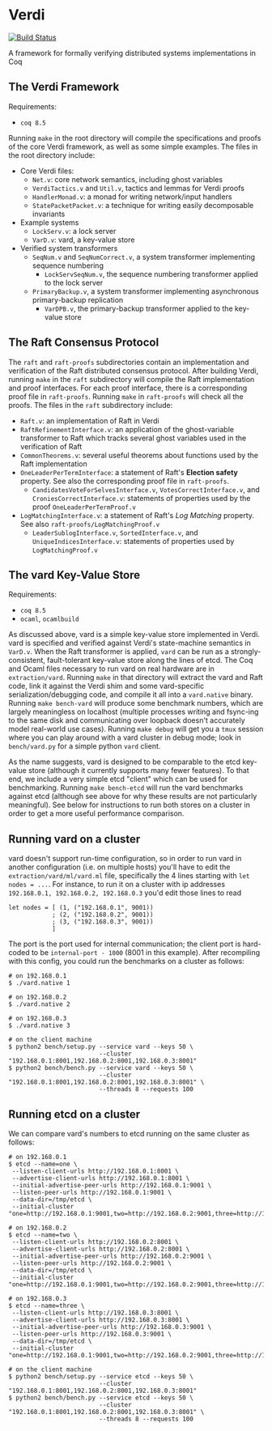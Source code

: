 Verdi
=====

[![Build Status](https://api.travis-ci.org/uwplse/verdi.svg?branch=master)](https://travis-ci.org/uwplse/verdi)

A framework for formally verifying distributed systems implementations in Coq

The Verdi Framework
-------------------

Requirements:

 - `coq 8.5`

Running `make` in the root directory will compile the specifications
and proofs of the core Verdi framework, as well as some simple
examples. The files in the root directory include:

- Core Verdi files:
    - `Net.v`: core network semantics, including ghost variables
    - `VerdiTactics.v` and `Util.v`, tactics and lemmas for Verdi proofs
    - `HandlerMonad.v`: a monad for writing network/input handlers
    - `StatePacketPacket.v`: a technique for writing easily decomposable
    invariants
- Example systems
    - `LockServ.v`: a lock server
    - `VarD.v`: vard, a key-value store
- Verified system transformers
    - `SeqNum.v` and `SeqNumCorrect.v`, a system transformer
      implementing sequence numbering
      - `LockServSeqNum.v`, the sequence numbering transformer
         applied to the lock server
    - `PrimaryBackup.v`, a system transformer implementing asynchronous
      primary-backup replication
      - `VarDPB.v`, the primary-backup transformer applied to the
        key-value store

The Raft Consensus Protocol
---------------------------

The `raft` and `raft-proofs` subdirectories contain an implementation and
verification of the Raft distributed consensus protocol. After
building Verdi, running `make` in the `raft` subdirectory will compile
the Raft implementation and proof interfaces. For each proof interface,
there is a corresponding proof file in `raft-proofs`.
Running `make` in `raft-proofs` will check all the proofs.
The files in the `raft` subdirectory include:

- `Raft.v`: an implementation of Raft in Verdi
- `RaftRefinementInterface.v`: an application of the ghost-variable transformer
  to Raft which tracks several ghost variables used in the
  verification of Raft
- `CommonTheorems.v`: several useful theorems about functions used by
  the Raft implementation
- `OneLeaderPerTermInterface`: a statement of Raft's **Election
  safety** property. See also the corresponding proof file in `raft-proofs`.
  - `CandidatesVoteForSelvesInterface.v`, `VotesCorrectInterface.v`, and
    `CroniesCorrectInterface.v`: statements of properties used by the proof
    `OneLeaderPerTermProof.v`
- `LogMatchingInterface.v`: a statement of Raft's *Log Matching*
    property. See also `raft-proofs/LogMatchingProof.v`
  - `LeaderSublogInterface.v`, `SortedInterface.v`, and `UniqueIndicesInterface.v`: statements
   of properties used by `LogMatchingProof.v`

The vard Key-Value Store
------------------------

Requirements:

- `coq 8.5`
- `ocaml`, `ocamlbuild`

As discussed above, vard is a simple key-value store implemented in
Verdi. vard is specified and verified against Verdi's state-machine
semantics in `VarD.v`. When the Raft transformer is applied, `vard`
can be run as a strongly-consistent, fault-tolerant key-value store
along the lines of etcd. The Coq and Ocaml files necessary to run vard
on real hardware are in `extraction/vard`. Running `make` in that
directory will extract the vard and Raft code, link it against the
Verdi shim and some vard-specific serialization/debugging code, and
compile it all into a `vard.native` binary. Running `make bench-vard`
will produce some benchmark numbers, which are largely meaningless on
localhost (multiple processes writing and fsync-ing to the same disk
and communicating over loopback doesn't accurately model real-world
use cases). Running `make debug` will get you a `tmux` session where
you can play around with a vard cluster in debug mode; look in
`bench/vard.py` for a simple python `vard` client.

As the name suggests, vard is designed to be comparable to the etcd
key-value store (although it currently supports many fewer
features). To that end, we include a very simple etcd "client" which
can be used for benchmarking. Running `make bench-etcd` will run the
vard benchmarks against etcd (although see above for why these results
are not particularly meaningful). See below for instructions to run
both stores on a cluster in order to get a more useful performance
comparison.

Running vard on a cluster
-------------------------

vard doesn't support run-time configuration, so in order to run vard
in another configuration (i.e. on multiple hosts) you'll have to edit
the `extraction/vard/ml/vard.ml` file, specifically the 4 lines starting
with `let nodes = ...`. For instance, to run it on a cluster with ip
addresses `192.168.0.1, 192.168.0.2, 192.168.0.3` you'd edit those
lines to read

    let nodes = [ (1, ("192.168.0.1", 9001))
                ; (2, ("192.168.0.2", 9001))
                ; (3, ("192.168.0.3", 9001))
                ]

The port is the port used for internal communication; the client port
is hard-coded to be `internal-port - 1000` (8001 in this
example). After recompiling with this config, you could run the
benchmarks on a cluster as follows:

    # on 192.168.0.1
    $ ./vard.native 1

    # on 192.168.0.2
    $ ./vard.native 2
    
    # on 192.168.0.3
    $ ./vard.native 3

    # on the client machine
    $ python2 bench/setup.py --service vard --keys 50 \
                             --cluster "192.168.0.1:8001,192.168.0.2:8001,192.168.0.3:8001"
    $ python2 bench/bench.py --service vard --keys 50 \
                             --cluster "192.168.0.1:8001,192.168.0.2:8001,192.168.0.3:8001" \
                             --threads 8 --requests 100


Running etcd on a cluster
-------------------------

We can compare vard's numbers to etcd running on the same cluster as
follows:

    # on 192.168.0.1
    $ etcd --name=one \
     --listen-client-urls http://192.168.0.1:8001 \
     --advertise-client-urls http://192.168.0.1:8001 \
     --initial-advertise-peer-urls http://192.168.0.1:9001 \
     --listen-peer-urls http://192.168.0.1:9001 \
     --data-dir=/tmp/etcd \
     --initial-cluster "one=http://192.168.0.1:9001,two=http://192.168.0.2:9001,three=http://192.168.0.3:9001"

    # on 192.168.0.2
    $ etcd --name=two \
     --listen-client-urls http://192.168.0.2:8001 \
     --advertise-client-urls http://192.168.0.2:8001 \
     --initial-advertise-peer-urls http://192.168.0.2:9001 \
     --listen-peer-urls http://192.168.0.2:9001 \
     --data-dir=/tmp/etcd \
     --initial-cluster "one=http://192.168.0.1:9001,two=http://192.168.0.2:9001,three=http://192.168.0.3:9001"

    # on 192.168.0.3
    $ etcd --name=three \
     --listen-client-urls http://192.168.0.3:8001 \
     --advertise-client-urls http://192.168.0.3:8001 \
     --initial-advertise-peer-urls http://192.168.0.3:9001 \
     --listen-peer-urls http://192.168.0.3:9001 \
     --data-dir=/tmp/etcd \
     --initial-cluster "one=http://192.168.0.1:9001,two=http://192.168.0.2:9001,three=http://192.168.0.3:9001"

    # on the client machine
    $ python2 bench/setup.py --service etcd --keys 50 \
                             --cluster "192.168.0.1:8001,192.168.0.2:8001,192.168.0.3:8001"
    $ python2 bench/bench.py --service etcd --keys 50 \
                             --cluster "192.168.0.1:8001,192.168.0.2:8001,192.168.0.3:8001" \
                             --threads 8 --requests 100
